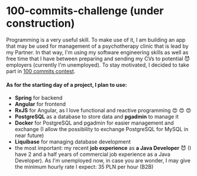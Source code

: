# 100-commits-challenge (under construction)

Programming is a very useful skill. 
To make use of it, I am building an app that may be used for management of a psychotherapy clinic that is lead by my Partner.
In that way, I'm using my software engineering skills as well as free time that I have between preparing and 
sending my CVs to potential 😈 employers (currently I'm unemployed).
To stay motivated, I decided to take part in [100 commits contest](https://100commitow.pl/).<br>

#### As for the starting day of a project, I plan to use: ####

* **Spring** for backend
* **Angular** for frontend
* **RxJS** for Angular, as I love functional and reactive programming 😍 😍 😍
* **PostgreSQL** as a database to store data and **pgadmin** to manage it
* **Docker** for PostgreSQL and pgadmin for easier management and exchange (I allow the possibility to exchange PostgreSQL for MySQL in near future)
* **Liquibase** for managing database development
* the most important: my recent **job experience** as **a Java Developer** 😈 (I have 2 and a half years of commercial job experience as a Java Developer).
As I'm unemployed now, in case you are wonder, I may give the minimum hourly rate I expect: 35 PLN per hour (B2B)
